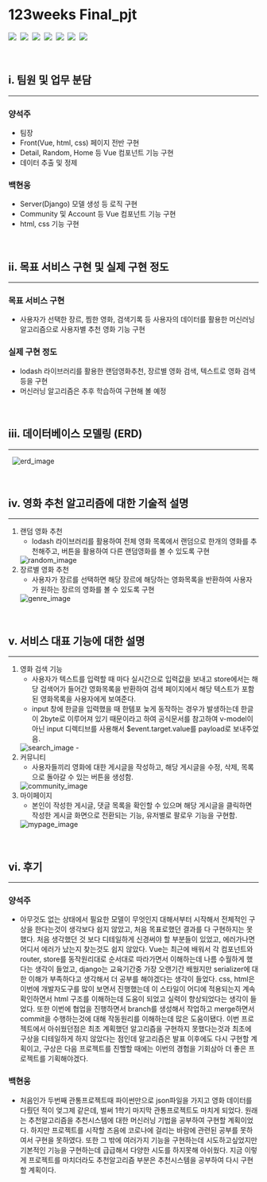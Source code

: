 # 123weeks Final_pjt
<img src="https://img.shields.io/badge/Python 3.9-3766AB?style=flat-square&logo=Python&logoColor=white"/>&nbsp;
<img src="https://img.shields.io/badge/django 3.2-092E20?style=flat-square&logo=django&logoColor=white"/>&nbsp;
<img src="https://img.shields.io/badge/Node.js 1.6-339933?style=flat-square&logo=Node.js&logoColor=white"/>&nbsp;
<img src="https://img.shields.io/badge/Vue.js-4FC08D?style=flat-square&logo=Vue.js&logoColor=white"/>&nbsp;
<img src="https://img.shields.io/badge/CSS3-1572B6?style=flat-square&logo=css3&logoColor=white"/>&nbsp;
<img src="https://img.shields.io/badge/HTML5-E34F26?style=flat-square&logo=html5&logoColor=white"/>&nbsp;
<img src="https://img.shields.io/badge/Bootstrapap-7952B3?style=flat-square&logo=bootstrap&logoColor=white"/>

&nbsp;
## i. 팀원 및 업무 분담
---
### 양석주
- 팀장
- Front(Vue, html, css) 페이지 전반 구현
- Detail, Random, Home 등 Vue 컴포넌트 기능 구현
- 데이터 추출 및 정제

### 백현웅
- Server(Django) 모델 생성 등 로직 구현
- Community 및 Account 등 Vue 컴포넌트 기능 구현 
- html, css 기능 구현

&nbsp;
## ii. 목표 서비스 구현 및 실제 구현 정도
---
### 목표 서비스 구현
- 사용자가 선택한 장르, 찜한 영화, 검색기록 등 사용자의 데이터를 활용한 머신러닝 알고리즘으로 사용자별 추천 영화 기능 구현
### 실제 구현 정도
- lodash 라이브러리를 활용한 랜덤영화추천, 장르별 영화 검색, 텍스트로 영화 검색등을 구현
- 머신러닝 알고리즘은 추후 학습하여 구현해 볼 예정

&nbsp;
## iii. 데이터베이스 모델링 (ERD)
---
&nbsp;
<img src="./readme_image/erd_image.png" title="erd_image"/>

&nbsp;
## iv. 영화 추천 알고리즘에 대한 기술적 설명
---
1. 랜덤 영화 추천
   - lodash 라이브러리를 활용하여 전체 영화 목록에서 랜덤으로 한개의 영화를 추천해주고, 버튼을 활용하여 다른 랜덤영화를 볼 수 있도록 구현
    &nbsp;
    <img src="./readme_image/random_image.PNG" title="random_image"/>
    &nbsp;
2. 장르별 영화 추천
   - 사용자가 장르를 선택하면 해당 장르에 해당하는 영화목록을 반환하여 사용자가 원하는 장르의 영화를 볼 수 있도록 구현
    &nbsp;
    <img src="./readme_image/genre_image.PNG" title="genre_image"/>
&nbsp;
## v. 서비스 대표 기능에 대한 설명
---
1. 영화 검색 기능
   - 사용자가 텍스트를 입력할 때 마다 실시간으로 입력값을 보내고 store에서는 해당 검색어가 들어간 영화목록을 반환하여 검색 페이지에서 해당 텍스트가 포함된 영화목록을 사용자에게 보여준다.
   - input 창에 한글을 입력했을 때 한템포 늦게 동작하는 경우가 발생하는데 한글이 2byte로 이루어져 있기 때문이라고 하여 공식문서를 참고하여 v-model이 아닌 input 디렉티브를 사용해서 $event.target.value를 payload로 보내주었음.
    &nbsp;
    <img src="./readme_image/search_image.PNG" title="search_image"/>
   -  
2. 커뮤니티
   - 사용자들끼리 영화에 대한 게시글을 작성하고, 해당 게시글을 수정, 삭제, 목록으로 돌아갈 수 있는 버튼을 생성함.
    &nbsp;
    <img src="./readme_image/community_image.jpg" title="community_image"/>
3. 마이페이지
   - 본인이 작성한 게시글, 댓글 목록을 확인할 수 있으며 해당 게시글을 클릭하면 작성한 게시글 화면으로 전환되는 기능, 유저별로 팔로우 기능을 구현함.
    &nbsp;
    <img src="./readme_image/mypage_image.PNG" title="mypage_image"/>
&nbsp;
## vi. 후기
---
### 양석주
- 아무것도 없는 상태에서 필요한 모델이 무엇인지 대해서부터 시작해서 전체적인 구상을 한다는것이 생각보다 쉽지 않았고, 처음 목표로했던 결과를 다 구현하지는 못 했다.
처음 생각했던 것 보다 디테일하게 신경써야 할 부분들이 있었고, 에러가나면 어디서 에러가 났는지 찾는것도 쉽지 않았다.
Vue는 최근에 배워서 각 컴포넌트와 router, store를 동작원리대로 순서대로 따라가면서 이해하는데 나름 수월하게 했다는 생각이 들었고, django는 교육기간중 가장 오랜기간 배웠지만 serializer에 대한 이해가 부족하다고 생각해서 더 공부를 해야겠다는 생각이 들었다.
css, html은 이번에 개발자도구를 많이 보면서 진행했는데 이 스타일이 어디에 적용되는지 계속 확인하면서 html 구조를 이해하는데 도움이 되었고 실력이 향상되었다는 생각이 들었다.
또한 이번에 협업을 진행하면서 branch를 생성해서 작업하고 merge하면서 commit을 수행하는것에 대해 작동원리를 이해하는데 많은 도움이됐다.
이번 프로젝트에서 아쉬웠던점은 최초 계획했던 알고리즘을 구현하지 못했다는것과 최초에 구상을 디테일하게 하지 않았다는 점인데 알고리즘은 발표 이후에도 다시 구현할 계획이고, 구상은 다음 프로젝트를 진핼할 때에는 이번의 경험을 기회삼아 더 좋은 프로젝트를 기획해야겠다.

### 백현웅
- 처음인가 두번째 관통프로젝트때 파이썬만으로 json파일을 가지고 영화 데이터를 다뤘던 적이 엊그제 같은데, 벌써 1학기 마지막 관통프로젝트도 마치게 되었다.
원래는 추천알고리즘을 추천시스템에 대한 머신러닝 기법을 공부하여 구현할 계획이었다. 하지만 프로젝트를 시작할 즈음에 코로나에 걸리는 바람에 관련된 공부를 못하여서 구현을 못하였다.
또한 그 밖에 여러가지 기능을 구현하는데 시도하고싶었지만 기본적인 기능을 구현하는데 급급해서 다양한 시도를 하지못해 아쉬웠다. 지금 이렇게 프로젝트를 마치더라도 추천알고리즘 부분은 추천시스템을 공부하여 다시 구현할 계획이다.

